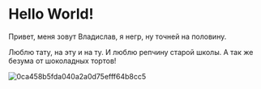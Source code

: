 # Hello World! 

Привет, меня зовут Владислав, я негр, ну точней на половину.

Люблю тату, на эту и на ту.
И люблю репчину старой школы.
А так же безума от шоколадных тортов!


![0ca458b5fda040a2a0d75efff64b8cc5](https://github.com/user-attachments/assets/abd6f7d4-fc87-4536-96f0-da6abce54f41)

